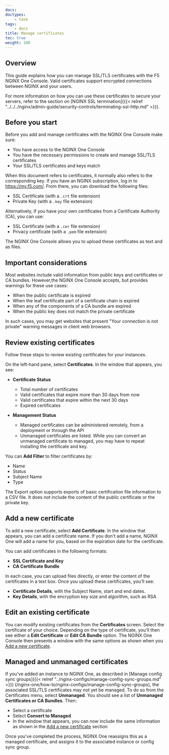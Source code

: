 ```yaml
---
docs: 
doctypes:
    - task
tags:
    - docs
title: Manage certificates
toc: true
weight: 100
---
```



## Overview

This guide explains how you can manage SSL/TLS certificates with the F5 NGINX One Console. Valid certificates support encrypted connections between NGINX and your users. 

For more information on how you can use these certificates to secure your servers, refer to the section on [NGINX SSL termination]({{< relref "../../../nginx/admin-guide/security-controls/terminating-ssl-http.md" >}}).

## Before you start

Before you add and manage certificates with the NGINX One Console make sure:

- You have access to the NGINX One Console
- You have the necessary permissions to create and manage SSL/TLS certificates
- Your SSL/TLS certificates and keys match

When this document refers to certificates, it normally also refers to the corresponding key. If you have an NGINX subscription, 
log in to https://my.f5.com/. From there, you can download the following files:

- SSL Certificate (with a `.crt` file extension)
- Private Key (with a `.key` file extension)

Alternatively, if you have your own certificates from a Certificate Authority (CA), you can use:

- SSL Certificate (with a `.cer` file extension)
- Privacy certificate (with a `.pem` file extension)

The NGINX One Console allows you to upload these certificates as text and as files.

## Important considerations

Most websites include valid information from public keys and certificates or CA bundles. However,the NGINX One Console accepts, but provides warnings for these use cases:

- When the public certificate is expired
- When the leaf certificate part of a certificate chain is expired
- When any of the components of a CA bundle are expired
- When the public key does not match the private certificate

In such cases, you may get websites that present "Your connection is not private" warning messages in client web browsers.

## Review existing certificates

Follow these steps to review existing certificates for your instances. 

On the left-hand pane, select **Certificates**. In the window that appears, you see:

- **Certificate Status** 

  - Total number of certificates
  - Valid certificates that expire more than 30 days from now
  - Valid certificates that expire within the next 30 days
  - Expired certificates

- **Management Status**

  - Managed certificates can be administered remotely, from a deployment or through the API
  - Unmanaged certificates are listed. While you can convert an unmanaged certificate to managed, you may have to repeat installing the certificate and key.

You can **Add Filter** to filter certificates by:

- Name
- Status
- Subject Name
- Type

The Export option supports exports of basic certification file information to a CSV file. It does _not_ include the content of the public certificate or the private key.

## Add a new certificate

To add a new certificate, select **Add Certificate**. In the window that appears, you can add a certificate name. If you don't add a name, NGINX One will add a name for you, based on the expiration date for the certificate.

You can add certificates in the following formats:

- **SSL Certificate and Key**
- **CA Certificate Bundle**

In each case, you can upload files directly, or enter the content of the certificates in a text box. Once you upload these certificates, you'll see:

- **Certificate Details**, with the Subject Name, start and end dates. 
- **Key Details**, with the encryption key size and algorithm, such as RSA

## Edit an existing certificate

You can modify existing certificates from the **Certificates** screen. Select the certificate of your choice. Depending on the type of certificate, you'll then see either a **Edit Certificate** or **Edit CA Bundle** option. The NGINX One Console then presents a window with the same options as shown when you [Add a new certificate](#add-a-new-certificate).

## Managed and unmanaged certificates

If you've added an instance to NGINX One, as described in [Manage config sync groups]({{< relref "../nginx-configs/manage-config-sync-groups.md" >}}) (/nginx-one/how-to/nginx-configs/manage-config-sync-groups), the associated SSL/TLS certificates may not yet be managed. To do so from the
Certificates menu, select **Unmanaged**. You should see a list of **Unmanaged Certificates or CA Bundles**. Then:

- Select a certificate
- Select **Convert to Managed**
- In the window that appears, you can now include the same information as shown in the [Add a new certificate](#add-a-new-certificate) section

Once you've completed the process, NGINX One reassigns this as a managed certificate, and assigns it to the associated instance or config sync group.

